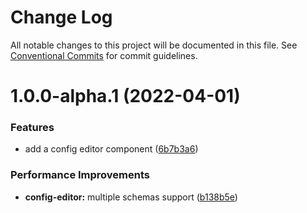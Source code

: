 # Change Log

All notable changes to this project will be documented in this file.
See [Conventional Commits](https://conventionalcommits.org) for commit guidelines.

# 1.0.0-alpha.1 (2022-04-01)


### Features

* add a config editor component ([6b7b3a6](https://github.com/aceHubert/vue-async/commit/6b7b3a6d691ac33236268db0d7682e844f030e4e))


### Performance Improvements

* **config-editor:** multiple schemas support ([b138b5e](https://github.com/aceHubert/vue-async/commit/b138b5e26c33472026ec4fa5d10a70d1d336d8c7))
